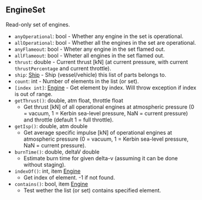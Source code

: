## EngineSet

Read-only set of engines.

- `anyOperational`: bool - Whether any engine in the set is operational.
- `allOperational`: bool - Whether all the engines in the set are operational.
- `anyFlameout`: bool - Wheter any engine in the set flamed out.
- `allFlameout`: bool - Wheter all engines in the set flamed out.
- `thrust`: double - Current thrust [kN] (at current pressure, with current `thrustPercentage` and current throttle).
- `ship`: [Ship](../API/Ship.md) - Ship (vessel/vehicle) this list of parts belongs to.
- `count`: int - Number of elements in the list (or set).
- `[index int]`: [Engine](Engine.md) - Get element by index. Will throw exception if index is out of range.
- `getThrust()`: double, atm float, throttle float
  - Get thrust [kN] of all operational engines at atmospheric pressure (0 = vacuum, 1 = Kerbin sea-level pressure, NaN = current pressure) and throttle (default 1 = full throttle).
- `getIsp()`: double, atm double
  - Get average specific impulse [kN] of operational engines at atmospheric pressure (0 = vacuum, 1 = Kerbin sea-level pressure, NaN = current pressure).
- `burnTime()`: double, deltaV double
  - Estimate burn time for given delta-v (assuming it can be done without staging).
- `indexOf()`: int, item [Engine](Engine.md)
  - Get index of element. -1 if not found.
- `contains()`: bool, item [Engine](Engine.md)
  - Test wether the list (or set) contains specified element.
